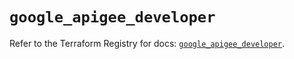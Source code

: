 # `google_apigee_developer`

Refer to the Terraform Registry for docs: [`google_apigee_developer`](https://registry.terraform.io/providers/hashicorp/google/6.27.0/docs/resources/apigee_developer).
